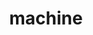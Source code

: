 ---
title: machine
description: A guide on how to use MicroPython to drive your Monocle hardware.
image: /images/monocle-micropython.png
nav_order: 1
parent: MicroPython
---